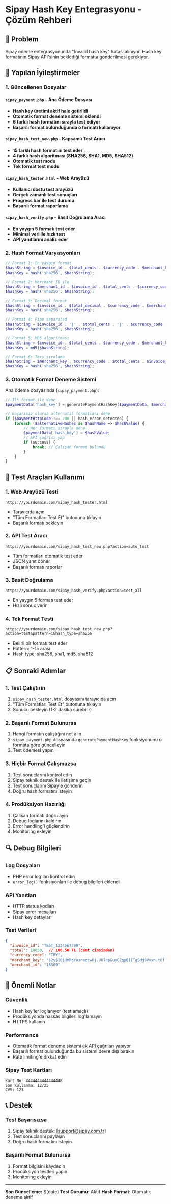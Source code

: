 # Sipay Hash Key Entegrasyonu - Çözüm Rehberi

## 🎯 Problem
Sipay ödeme entegrasyonunda "Invalid hash key" hatası alınıyor. Hash key formatının Sipay API'sinin beklediği formatta gönderilmesi gerekiyor.

## 🔧 Yapılan İyileştirmeler

### 1. Güncellenen Dosyalar

#### `sipay_payment.php` - Ana Ödeme Dosyası
- **Hash key üretimi aktif hale getirildi**
- **Otomatik format deneme sistemi eklendi**
- **6 farklı hash formatını sırayla test ediyor**
- **Başarılı format bulunduğunda o formatı kullanıyor**

#### `sipay_hash_test_new.php` - Kapsamlı Test Aracı
- **15 farklı hash formatını test eder**
- **4 farklı hash algoritması (SHA256, SHA1, MD5, SHA512)**
- **Otomatik test modu**
- **Tek format test modu**

#### `sipay_hash_tester.html` - Web Arayüzü
- **Kullanıcı dostu test arayüzü**
- **Gerçek zamanlı test sonuçları**
- **Progress bar ile test durumu**
- **Başarılı format raporlama**

#### `sipay_hash_verify.php` - Basit Doğrulama Aracı
- **En yaygın 5 formatı test eder**
- **Minimal veri ile hızlı test**
- **API yanıtlarını analiz eder**

### 2. Hash Format Varyasyonları

```php
// Format 1: En yaygın format
$hashString = $invoice_id . $total_cents . $currency_code . $merchant_key;
$hashKey = hash('sha256', $hashString);

// Format 2: Merchant ID ile
$hashString = $merchant_id . $invoice_id . $total_cents . $currency_code;
$hashKey = hash('sha256', $hashString);

// Format 3: Decimal format
$hashString = $invoice_id . $total_decimal . $currency_code . $merchant_key;
$hashKey = hash('sha256', $hashString);

// Format 4: Pipe separated
$hashString = $invoice_id . '|' . $total_cents . '|' . $currency_code . '|' . $merchant_key;
$hashKey = hash('sha256', $hashString);

// Format 5: MD5 algoritması
$hashString = $invoice_id . $total_cents . $currency_code . $merchant_key;
$hashKey = md5($hashString);

// Format 6: Ters sıralama
$hashString = $merchant_key . $currency_code . $total_cents . $invoice_id;
$hashKey = hash('sha256', $hashString);
```

### 3. Otomatik Format Deneme Sistemi

Ana ödeme dosyasında (`sipay_payment.php`):

```php
// İlk format ile dene
$paymentData['hash_key'] = generatePaymentHashKey($paymentData, $merchantKey, $merchantId);

// Başarısız olursa alternatif formatları dene
if ($paymentHttpCode !== 200 || hash_error_detected) {
    foreach ($alternativeHashes as $hashName => $hashValue) {
        // Her formatı sırayla dene
        $paymentData['hash_key'] = $hashValue;
        // API çağrısı yap
        if (success) {
            break; // Çalışan format bulundu
        }
    }
}
```

## 🧪 Test Araçları Kullanımı

### 1. Web Arayüzü Testi
```
https://yourdomain.com/sipay_hash_tester.html
```
- Tarayıcıda açın
- "Tüm Formatları Test Et" butonuna tıklayın
- Başarılı formatı bekleyin

### 2. API Test Aracı
```
https://yourdomain.com/sipay_hash_test_new.php?action=auto_test
```
- Tüm formatları otomatik test eder
- JSON yanıt döner
- Başarılı formatı raporlar

### 3. Basit Doğrulama
```
https://yourdomain.com/sipay_hash_verify.php?action=test_all
```
- En yaygın 5 formatı test eder
- Hızlı sonuç verir

### 4. Tek Format Testi
```
https://yourdomain.com/sipay_hash_test_new.php?action=test&pattern=1&hash_type=sha256
```
- Belirli bir formatı test eder
- Pattern: 1-15 arası
- Hash type: sha256, sha1, md5, sha512

## 📋 Sonraki Adımlar

### 1. Test Çalıştırın
1. `sipay_hash_tester.html` dosyasını tarayıcıda açın
2. "Tüm Formatları Test Et" butonuna tıklayın
3. Sonucu bekleyin (1-2 dakika sürebilir)

### 2. Başarılı Format Bulunursa
1. Hangi formatın çalıştığını not alın
2. `sipay_payment.php` dosyasında `generatePaymentHashKey` fonksiyonunu o formata göre güncelleyin
3. Test ödemesi yapın

### 3. Hiçbir Format Çalışmazsa
1. Test sonuçlarını kontrol edin
2. Sipay teknik destek ile iletişime geçin
3. Test sonuçlarını Sipay'e gönderin
4. Doğru hash formatını isteyin

### 4. Prodüksiyon Hazırlığı
1. Çalışan formatı doğrulayın
2. Debug loglarını kaldırın
3. Error handling'i güçlendirin
4. Monitoring ekleyin

## 🔍 Debug Bilgileri

### Log Dosyaları
- PHP error log'ları kontrol edin
- `error_log()` fonksiyonları ile debug bilgileri eklendi

### API Yanıtları
- HTTP status kodları
- Sipay error mesajları
- Hash key detayları

### Test Verileri
```json
{
  "invoice_id": "TEST_1234567890",
  "total": 10050,  // 100.50 TL (cent cinsinden)
  "currency_code": "TRY",
  "merchant_key": "$2y$10$HmRgYosneqcwHj.UH7upGuyCZqpQ1ITgSMj9Vvxn.t6f.Vdf2SQFO",
  "merchant_id": "18309"
}
```

## 🚨 Önemli Notlar

### Güvenlik
- Hash key'ler loglanıyor (test amaçlı)
- Prodüksiyonda hassas bilgileri log'lamayın
- HTTPS kullanın

### Performance
- Otomatik format deneme sistemi ek API çağrıları yapıyor
- Başarılı format bulunduğunda bu sistemi devre dışı bırakın
- Rate limiting'e dikkat edin

### Sipay Test Kartları
```
Kart No: 4444444444444448
Son Kullanma: 12/25
CVV: 123
```

## 📞 Destek

### Test Başarısızsa
1. Sipay teknik destek: [support@sipay.com.tr]
2. Test sonuçlarını paylaşın
3. Doğru hash formatını isteyin

### Başarılı Format Bulunursa
1. Format bilgisini kaydedin
2. Prodüksiyon testleri yapın
3. Monitoring ekleyin

---

**Son Güncelleme:** $(date)
**Test Durumu:** Aktif
**Hash Format:** Otomatik deneme aktif

